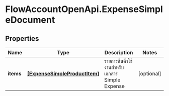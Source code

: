 # FlowAccountOpenApi.ExpenseSimpleDocument

## Properties

Name | Type | Description | Notes
------------ | ------------- | ------------- | -------------
**items** | [**[ExpenseSimpleProductItem]**](ExpenseSimpleProductItem.md) | รายการสินค้าใช้งานสำหรับเอกสาร Simple Expense | [optional] 


